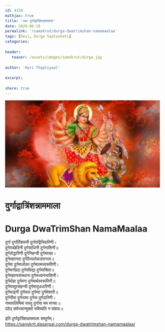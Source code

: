 ```yaml
---    
id: 4150    
mathjax: true    
title: 'अथ दुर्गाद्वात्रिंशन्नाममाला'    
date: 2020-06-18    
permalink: '/samskrut/durga-dwatrimshan-namamaalaa'    
tags: [Devi, Durga Saptashati]    
categories:    
    
header:    
   teaser: /assets/images/samskrut/durga.jpg    
    
author: 'Hari Thapliyaal'    
    
excerpt:    
    
share: true    
---    
```

    
![](/assets/images/samskrut/durga.jpg)    
    
# दुर्गाद्वात्रिंशन्नाममाला    
# Durga DwaTrimShan NamaMaalaa    
    
दुर्गा दुर्गार्तिशमनी दुर्गापद्विनिवारिणी।    
दुर्गमच्छेदिनी दुर्गसाधिनी दुर्गनाशिनी॥    
दुर्गतोद्धारिणी दुर्गनिहन्त्री दुर्गमापहा।    
दुर्गमज्ञानदा दुर्गदैत्यलोकदवानला॥    
दुर्गमा दुर्गमालोका दुर्गमात्मस्वरूपिणी।    
दुर्गमार्गप्रदा दुर्गमविद्या दुर्गमाश्रिता॥    
दुर्गमज्ञानसंस्थाना दुर्गमध्यानभासिनी।    
दुर्गमोहा दुर्गमगा दुर्गमार्थस्वरूपिणी॥    
दुर्गमासुरसंहन्त्री दुर्गमायुधधारिणी।    
दुर्गमाङ्गी दुर्गमता दुर्गम्या दुर्गमेश्‍वरी॥    
दुर्गभीमा दुर्गभामा दुर्गभा दुर्गदारिणी।    
नामावलिमिमां यस्तु दुर्गाया मम मानवः॥    
पठेत् सर्वभयान्मुक्तो भविष्यति न संशयः॥    
    
इति दुर्गाद्वात्रिंशन्नाममाला सम्पूर्णम्।    
https://sanskrit.dasarpai.com/durga-dwatrimshan-namamaalaa/